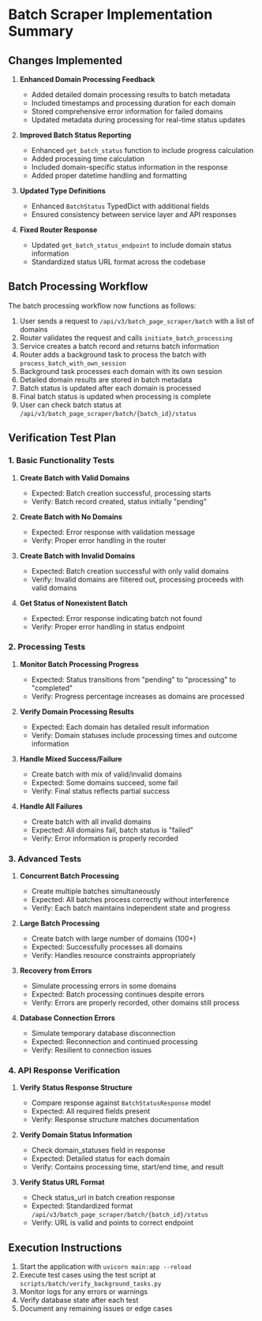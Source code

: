 # Batch Scraper Implementation Summary

## Changes Implemented

1. **Enhanced Domain Processing Feedback**

   - Added detailed domain processing results to batch metadata
   - Included timestamps and processing duration for each domain
   - Stored comprehensive error information for failed domains
   - Updated metadata during processing for real-time status updates

2. **Improved Batch Status Reporting**

   - Enhanced `get_batch_status` function to include progress calculation
   - Added processing time calculation
   - Included domain-specific status information in the response
   - Added proper datetime handling and formatting

3. **Updated Type Definitions**

   - Enhanced `BatchStatus` TypedDict with additional fields
   - Ensured consistency between service layer and API responses

4. **Fixed Router Response**
   - Updated `get_batch_status_endpoint` to include domain status information
   - Standardized status URL format across the codebase

## Batch Processing Workflow

The batch processing workflow now functions as follows:

1. User sends a request to `/api/v3/batch_page_scraper/batch` with a list of domains
2. Router validates the request and calls `initiate_batch_processing`
3. Service creates a batch record and returns batch information
4. Router adds a background task to process the batch with `process_batch_with_own_session`
5. Background task processes each domain with its own session
6. Detailed domain results are stored in batch metadata
7. Batch status is updated after each domain is processed
8. Final batch status is updated when processing is complete
9. User can check batch status at `/api/v3/batch_page_scraper/batch/{batch_id}/status`

## Verification Test Plan

### 1. Basic Functionality Tests

1. **Create Batch with Valid Domains**

   - Expected: Batch creation successful, processing starts
   - Verify: Batch record created, status initially "pending"

2. **Create Batch with No Domains**

   - Expected: Error response with validation message
   - Verify: Proper error handling in the router

3. **Create Batch with Invalid Domains**

   - Expected: Batch creation successful with only valid domains
   - Verify: Invalid domains are filtered out, processing proceeds with valid domains

4. **Get Status of Nonexistent Batch**
   - Expected: Error response indicating batch not found
   - Verify: Proper error handling in status endpoint

### 2. Processing Tests

1. **Monitor Batch Processing Progress**

   - Expected: Status transitions from "pending" to "processing" to "completed"
   - Verify: Progress percentage increases as domains are processed

2. **Verify Domain Processing Results**

   - Expected: Each domain has detailed result information
   - Verify: Domain statuses include processing times and outcome information

3. **Handle Mixed Success/Failure**

   - Create batch with mix of valid/invalid domains
   - Expected: Some domains succeed, some fail
   - Verify: Final status reflects partial success

4. **Handle All Failures**
   - Create batch with all invalid domains
   - Expected: All domains fail, batch status is "failed"
   - Verify: Error information is properly recorded

### 3. Advanced Tests

1. **Concurrent Batch Processing**

   - Create multiple batches simultaneously
   - Expected: All batches process correctly without interference
   - Verify: Each batch maintains independent state and progress

2. **Large Batch Processing**

   - Create batch with large number of domains (100+)
   - Expected: Successfully processes all domains
   - Verify: Handles resource constraints appropriately

3. **Recovery from Errors**

   - Simulate processing errors in some domains
   - Expected: Batch processing continues despite errors
   - Verify: Errors are properly recorded, other domains still process

4. **Database Connection Errors**
   - Simulate temporary database disconnection
   - Expected: Reconnection and continued processing
   - Verify: Resilient to connection issues

### 4. API Response Verification

1. **Verify Status Response Structure**

   - Compare response against `BatchStatusResponse` model
   - Expected: All required fields present
   - Verify: Response structure matches documentation

2. **Verify Domain Status Information**

   - Check domain_statuses field in response
   - Expected: Detailed status for each domain
   - Verify: Contains processing time, start/end time, and result

3. **Verify Status URL Format**
   - Check status_url in batch creation response
   - Expected: Standardized format `/api/v3/batch_page_scraper/batch/{batch_id}/status`
   - Verify: URL is valid and points to correct endpoint

## Execution Instructions

1. Start the application with `uvicorn main:app --reload`
2. Execute test cases using the test script at `scripts/batch/verify_background_tasks.py`
3. Monitor logs for any errors or warnings
4. Verify database state after each test
5. Document any remaining issues or edge cases
